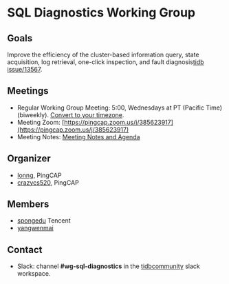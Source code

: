 # SQL Diagnostics Working Group

## Goals

Improve the efficiency of the cluster-based information query, state acquisition, log retrieval, one-click inspection, and fault diagnosis[tidb
issue/13567](https://github.com/pingcap/tidb/issues/13567).

## Meetings

* Regular Working Group Meeting: 5:00, Wednesdays at PT (Pacific Time) (biweekly). [Convert to your timezone](http://www.thetimezoneconverter.com/?t=5:00&tz=PT%20%28Pacific%20Time%29).
* Meeting Zoom: [https://pingcap.zoom.us/j/385623917](https://pingcap.zoom.us/j/385623917)
* Meeting Notes: [Meeting Notes and Agenda](https://docs.google.com/document/d/1yJtuqm00KPH82LTnXWU3FPKhya4_OnmFybuY7a3r7Mw)

## Organizer

* [lonng](https://github.com/lonng), PingCAP
* [crazycs520](https://github.com/crazycs520), PingCAP

## Members

* [spongedu](https://github.com/spongedu) Tencent
* [yangwenmai](https://github.com/yangwenmai)

## Contact

* Slack: channel **#wg-sql-diagnostics** in the
  [tidbcommunity](https://pingcap.com/tidbslack) slack workspace.
